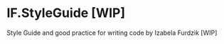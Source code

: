 # IF.StyleGuide [WIP]
Style Guide and good practice for writing code by Izabela Furdzik [WIP]

<!--
theme, colors, typography etc

lang intl
aliases (css, js)

Write my own style guide CSS (like BEM, but better) - that’s why I need to learn:
English
CSS Documentation - W3C
BEM - understand
Other metodologies - understand
Understand what what is important for W3C, big and small companies, developers for a big/small projects
How to publish it on GitHub
How to add own rules or add new rules for cssLint etc.


Structure
Add CSS Lint for it, add folders, fils structure etc.
Naming convention (https://cssguidelin.es/#bem-like-naming)
BEM + SMACSS + OOCSS
Ask for advice -> Emilia, Monika, Patrycjusz
Inne
https://www.smashingmagazine.com/2014/07/bem-methodology-for-small-projects/
https://www.steveworkman.com/html5-2/standards/2009/classitis-the-new-css-disease/
https://css-tricks.com/bem-101/
https://gist.github.com/stephenway/a6145d9b4430e8c55a77


-->
